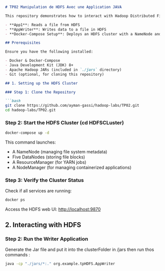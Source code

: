 
```markdown
# TP02 Manipulation de HDFS Avec une Application JAVA

This repository demonstrates how to interact with Hadoop Distributed File System (HDFS) using Java applications. The project includes:

- **App1**: Reads a file from HDFS
- **AppWriter**: Writes data to a file in HDFS
- **Docker-Compose Setup**: Deploys an HDFS cluster with a NameNode and multiple DataNodes

## Prerequisites

Ensure you have the following installed:

- Docker & Docker-Compose
- Java Development Kit (JDK) 8+
- Apache Hadoop JARs (included in `./jars` directory)
- Git (optional, for cloning this repository)

## 1. Setting up the HDFS Cluster

### Step 1: Clone the Repository

```bash
git clone https://github.com/ayman-gassi/hadoop-labs/TP02.git
cd hadoop-labs/TP02.git
```

### Step 2: Start the HDFS Cluster (cd HDFSCLuster)

```bash
docker-compose up -d
```

This command launches:

- A NameNode (managing file system metadata)
- Five DataNodes (storing file blocks)
- A ResourceManager (for YARN jobs)
- A NodeManager (for managing containerized applications)

### Step 3: Verify the Cluster Status

Check if all services are running:

```bash
docker ps
```

Access the HDFS web UI: [http://localhost:9870](http://localhost:9870)

## 2. Interacting with HDFS



### Step 2: Run the Writer Application

Generate the Jar file and put it into the clusterFolder in /jars then run thos commands : 

```bash
java -cp "./jars/*:." org.example.tpHDFS.AppWriter
```
